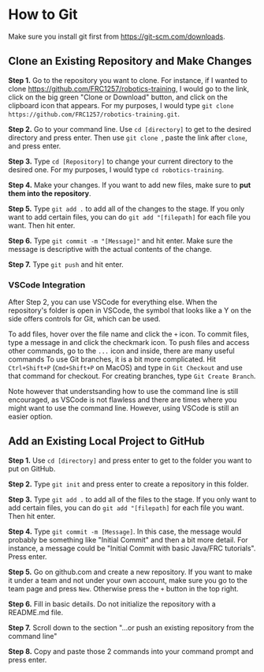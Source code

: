 # How to Git

Make sure you install git first from https://git-scm.com/downloads.

## Clone an Existing Repository and Make Changes

**Step 1.** Go to the repository you want to clone. For instance, if I wanted to clone 
<https://github.com/FRC1257/robotics-training>, I would go to the link, click on the big green "Clone or Download"
button, and click on the clipboard icon that appears. For my purposes, I would type `git clone https://github.com/FRC1257/robotics-training.git`.

**Step 2.** Go to your command line. Use `cd [directory]` to get to the desired directory and press enter. Then use `git clone `, paste the link after `clone`, and press enter.

**Step 3.** Type `cd [Repository]` to change your current directory to the desired one. For my purposes, I would type `cd robotics-training`.

**Step 4.** Make your changes. If you want to add new files, make sure to **put them into the repository**.

**Step 5.** Type `git add .` to add all of the changes to the stage. If you only want to add certain files, you can do `git add "[filepath]` for each file you want. Then hit enter.

**Step 6.** Type `git commit -m "[Message]"` and hit enter. Make sure the message is descriptive with the actual contents of the change.

**Step 7.** Type `git push` and hit enter.

### VSCode Integration

After Step 2, you can use VSCode for everything else. When the repository's folder is open in VSCode, the symbol that looks like a Y on the side offers controls for Git, which can be used.

To add files, hover over the file name and click the `+` icon.
To commit files, type a message in and click the checkmark icon.
To push files and access other commands, go to the `...` icon and inside, there are many useful commands
To use Git branches, it is a bit more complicated. Hit `Ctrl+Shift+P` (`Cmd+Shift+P` on MacOS) and type in `Git Checkout` and use that command for checkout. For creating branches, type `Git Create Branch`.

Note however that understsanding how to use the command line is still encouraged, as VSCode is not flawless and there are times where you might want to use the command line. However, using VSCode is still an easier option.

## Add an Existing Local Project to GitHub

**Step 1.** Use `cd [directory]` and press enter to get to the folder you want to put on GitHub.

**Step 2.** Type `git init` and press enter to create a repository in this folder.

**Step 3.** Type `git add .` to add all of the files to the stage. If you only want to add certain files, you can do `git add "[filepath]` for each file you want. Then hit enter.

**Step 4.** Type `git commit -m [Message]`. In this case, the message would probably be something like "Initial Commit" and then a bit more detail. For instance, a message could be "Initial Commit with basic Java/FRC tutorials". Press enter.

**Step 5.** Go on github.com and create a new repository. If you want to make it under a team and not under your own account, make sure you go to the team page and press `New`. Otherwise press the `+` button in the top right.

**Step 6.** Fill in basic details. Do not initialize the repository with a README.md file.

**Step 7.** Scroll down to the section "…or push an existing repository from the command line"

**Step 8.** Copy and paste those 2 commands into your command prompt and press enter.
